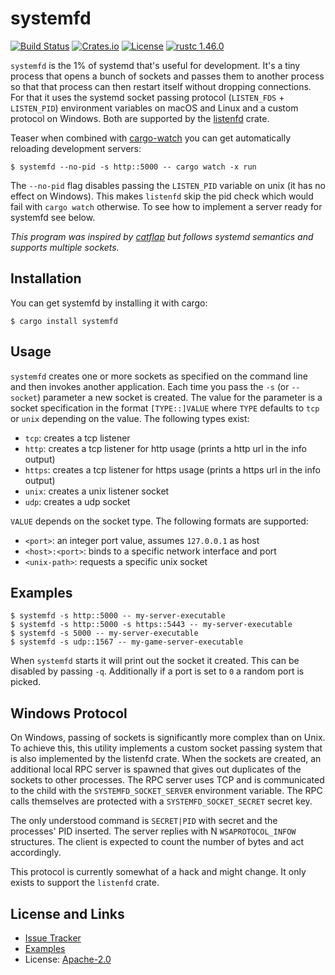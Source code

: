 # systemfd

[![Build Status](https://github.com/mitsuhiko/systemfd/workflows/Tests/badge.svg?branch=master)](https://github.com/mitsuhiko/systemfd/actions?query=workflow%3ATests)
[![Crates.io](https://img.shields.io/crates/d/systemfd.svg)](https://crates.io/crates/systemfd)
[![License](https://img.shields.io/github/license/mitsuhiko/systemfd)](https://github.com/mitsuhiko/systemfd/blob/master/LICENSE)
[![rustc 1.46.0](https://img.shields.io/badge/rust-1.46%2B-orange.svg)](https://img.shields.io/badge/rust-1.46%2B-orange.svg)

`systemfd` is the 1% of systemd that's useful for development.  It's a tiny process that
opens a bunch of sockets and passes them to another process so that that process can
then restart itself without dropping connections.  For that it uses the systemd socket
passing protocol (`LISTEN_FDS` + `LISTEN_PID`) environment variables on macOS and Linux
and a custom protocol on Windows.  Both are supported by the
[listenfd](https://github.com/mitsuhiko/listenfd) crate.

Teaser when combined with [cargo-watch](https://github.com/passcod/cargo-watch) you can
get automatically reloading development servers:

```
$ systemfd --no-pid -s http::5000 -- cargo watch -x run
```

The `--no-pid` flag disables passing the `LISTEN_PID` variable on unix (it has no effect
on Windows).  This makes `listenfd` skip the pid check which would fail with
`cargo watch` otherwise.  To see how to implement a server ready for systemfd
see below.

*This program was inspired by [catflap](https://github.com/passcod/catflap) but follows
systemd semantics and supports multiple sockets.*

## Installation

You can get systemfd by installing it with cargo:

```
$ cargo install systemfd
```

## Usage

`systemfd` creates one or more sockets as specified on the command line and then
invokes another application.  Each time you pass the `-s` (or `--socket`)
parameter a new socket is created.  The value for the parameter is a socket
specification in the format `[TYPE::]VALUE` where `TYPE` defaults to `tcp` or
`unix` depending on the value.  The following types exist:

* `tcp`: creates a tcp listener
* `http`: creates a tcp listener for http usage (prints a http url in the info output)
* `https`: creates a tcp listener for https usage (prints a https url in the info output)
* `unix`: creates a unix listener socket
* `udp`: creates a udp socket

`VALUE` depends on the socket type.  The following formats are supported:

* `<port>`: an integer port value, assumes `127.0.0.1` as host
* `<host>:<port>`: binds to a specific network interface and port
* `<unix-path>`: requests a specific unix socket

## Examples

```
$ systemfd -s http::5000 -- my-server-executable
$ systemfd -s http::5000 -s https::5443 -- my-server-executable
$ systemfd -s 5000 -- my-server-executable
$ systemfd -s udp::1567 -- my-game-server-executable
```

When `systemfd` starts it will print out the socket it created.  This can be disabled
by passing `-q`.  Additionally if a port is set to `0` a random port is picked.

## Windows Protocol

On Windows, passing of sockets is significantly more complex than on Unix.  To
achieve this, this utility implements a custom socket passing system that is also
implemented by the listenfd crate.  When the sockets are created, an additional
local RPC server is spawned that gives out duplicates of the sockets to other
processes.  The RPC server uses TCP and is communicated to the child with the
`SYSTEMFD_SOCKET_SERVER` environment variable.  The RPC calls themselves are
protected with a `SYSTEMFD_SOCKET_SECRET` secret key.

The only understood command is `SECRET|PID` with secret and the processes' PID
inserted.  The server replies with N `WSAPROTOCOL_INFOW` structures.  The client
is expected to count the number of bytes and act accordingly.

This protocol is currently somewhat of a hack and might change.  It only
exists to support the `listenfd` crate.

## License and Links

- [Issue Tracker](https://github.com/mitsuhiko/systemfd/issues)
- [Examples](https://github.com/mitsuhiko/systemfd/tree/main/examples)
- License: [Apache-2.0](https://github.com/mitsuhiko/systemfd/blob/main/LICENSE)
